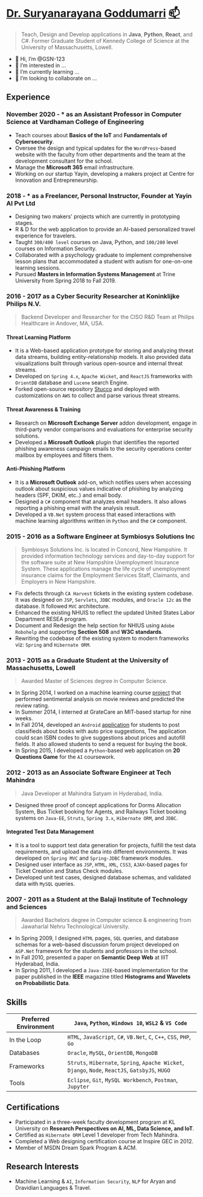 <!---
GSN-123/GSN-123 is a ✨ special ✨ repository because its `README.md` (this file) appears on your GitHub profile.
You can click the Preview link to take a look at your changes.
--->

# [Dr. Suryanarayana Goddumarri](https://suryanaryana.in) [📫](mailto:surya.aits@gmail.com)

> Teach, Design and Develop applications in **Java**, **Python**, **React**, and C#. Former Graduate Student of Kennedy College of Science at the University of Massachusetts, Lowell.

- 👋 Hi, I’m @GSN-123
- 👀 I’m interested in ...
- 🌱 I’m currently learning ...
- 💞️ I’m looking to collaborate on ...

## Experience

### November 2020 - \* as an Assistant Professor in Computer Science at Vardhaman College of Engineering

- Teach courses about **Basics of the IoT** and **Fundamentals of Cybersecurity**.
- Oversee the design and typical updates for the `WordPress`-based website with the faculty from other departments and the team at the development consultant for the school.
- Manage the **Microsoft 365** email infrastructure.
- Working on our startup Yayin, developing a makers project at Centre for Innovation and Entrepreneurship.

### 2018 - \* as a Freelancer, Personal Instructor, Founder at Yayin AI Pvt Ltd

- Designing two makers' projects which are currently in prototyping stages.
- R & D for the web application to provide an AI-based personalized travel experience for travelers.
- Taught `300/400 level` courses on Java, Python, and `100/200` level courses on Information Security.
- Collaborated with a psychology graduate to implement comprehensive lesson plans that accommodated a student with autism for one-on-one learning sessions.
- Pursued **Masters in Information Systems Management** at Trine University from Spring 2018 to Fall 2019.

### 2016 - 2017 as a Cyber Security Researcher at Koninklijke Philips N.V.

> Backend Developer and Researcher for the CISO R&D Team at Philips Healthcare in Andover, MA, USA.

#### Threat Learning Platform

- It is a Web-based application prototype for storing and analyzing threat data streams, building entity-relationship models. It also provided data visualizations built through various open-source and internal threat streams.
- Developed on `Spring 4.x`, `Apache Wicket`, and `ReactJS` frameworks with `OrientDB` database and `Lucene` search Engine.
- Forked open-source repository [Stucco](http://stucco.github.io/) and deployed with customizations on `AWS` to collect and parse various threat streams.

#### Threat Awareness & Training

- Research on **Microsoft Exchange Server** addon development, engage in third-party vendor comparisons and evaluations for enterprise security solutions.
- Developed a **Microsoft Outlook** plugin that identifies the reported phishing awareness campaign emails to the security operations center mailbox by employees and filters them.

#### Anti-Phishing Platform

- It is a **Microsoft Outlook** add-on, which notifies users when accessing outlook about suspicious values indicative of phishing by analyzing headers (SPF, DKIM, etc..) and email body.
- Designed a `C#` component that analyzes email headers. It also allows reporting a phishing email with the analysis result.
- Developed a `VB.Net` system process that eased interactions with machine learning algorithms written in `Python` and the `C#` component.

### 2015 - 2016 as a Software Engineer at Symbiosys Solutions Inc

> Symbiosys Solutions Inc. is located in Concord, New Hampshire. It provided information technology services and day-to-day support for the software suite at New Hampshire Unemployment Insurance System. These applications manage the life cycle of unemployment insurance claims for the Employment Services Staff, Claimants, and Employers in New Hampshire.

- Fix defects through `CA Harvest` tickets in the existing system codebase. It was designed on `JSP`, `Servlets`, `JDBC` modules, and `Oracle 12c` as the database. It followed `MVC` architecture.
- Enhanced the existing NHUIS to reflect the updated United States Labor Department RESEA program.
- Document and Redesign the help section for NHIUS using `Adobe Robohelp` and supporting **Section 508** and **W3C standards**.
- Rewriting the codebase of the existing system to modern frameworks viz: `Spring` and `Hibernate ORM`.

### 2013 - 2015 as a Graduate Student at the University of Massachusetts, Lowell

> Awarded Master of Sciences degree in Computer Science.

- In Spring 2014, I worked on a machine learning course [project](https://github.com/sushilraje8/SentimentalAnalysis-shared) that performed sentimental analysis on movie reviews and predicted the review rating.
- In Summer 2014, I interned at GrateCare an MIT-based startup for nine weeks.
- In Fall 2014, developed an `Android` [application](https://github.com/py563/AndroidProject) for students to post classifieds about books with auto price suggestions, The application could scan ISBN codes to give suggestions about prices and autofill fields. It also allowed students to send a request for buying the book.
- In Spring 2015, I developed a `Python`-based web application on **20 Questions Game** for the `AI` coursework.

### 2012 - 2013 as an Associate Software Engineer at Tech Mahindra

> Java Developer at Mahindra Satyam in Hyderabad, India.

- Designed three proof of concept applications for Dorms Allocation System, Bus Ticket booking for Agents, and Railways Ticket booking systems on `Java-EE`, `Struts`, `Spring 3.x`, `Hibernate ORM`, and `JDBC`.

#### Integrated Test Data Management

- It is a tool to support test data generation for projects, fulfill the test data requirements, and upload the data into different environments. It was developed on `Spring MVC` and `Spring-JDBC` framework modules.
- Designed user interface as `JSP`, `HTML`, `XML`, `CSS3`, `AJAX`-based pages for Ticket Creation and Status Check modules.
- Developed unit test cases, designed database schemas, and validated data with `MySQL` queries.

### 2007 - 2011 as a Student at the Balaji Institute of Technology and Sciences

> Awarded Bachelors degree in Computer science & engineering from Jawaharlal Nehru Technological University.

- In Spring 2009, I designed `HTML` pages, `SQL` queries, and database schemas for a web-based discussion forum project developed on `ASP.Net` framework for the students and professors in the school.
- In Fall 2010, presented a paper on **Semantic Deep Web** at IIIT Hyderabad, India.
- In Spring 2011, I developed a `Java-J2EE`-based implementation for the paper published in the **IEEE** magazine titled **Histograms and Wavelets on Probabilistic Data**.

## Skills

| Preferred Environment | `Java`, `Python`, `Windows 10`, `WSL2` & `VS Code` |
| ------------- | ----------------------------------------------------------------------------- |
| In the Loop    | `HTML`, `JavaScript`, `C#`, `VB.Net`, `C`, `C++`, `CSS`,  `PHP`, `Go` |
| Databases      | `Oracle`, `MySQL`, `OrientDB`, `MongoDB` |
| Frameworks  | `Struts`, `Hibernate`, `Spring`, `Apache Wicket`, `Django`, `Node`, `ReactJS`, `GatsbyJS`, `HUGO` |
| Tools            | `Eclipse`, `Git`, `MySQL Workbench`, `Postman`, `Jupyter` |

## Certifications

- Participated in a three-week faculty development program at KL University on **Research Perspectives on AI, ML, Data Science, and IoT**.
- Certified as `Hibernate ORM` Level 1 developer from Tech Mahindra.
- Completed a Web designing certification course at Inspire GEC in 2012.
- Member of MSDN Dream Spark Program & ACM.

## Research Interests

- Machine Learning & `AI`, `Information Security`, `NLP` for Aryan and Dravidian Languages & Travel.
